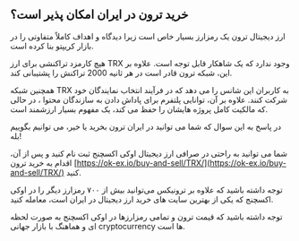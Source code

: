 

## خرید ترون در ایران امکان پذیر است؟

ارز دیجیتال ترون یک رمزارز بسیار خاص است زیرا دیدگاه و اهداف کاملاً متفاوتی را در بازار کریپتو بنا کرده است.

هیچ کارمزد تراکنشی برای ارز TRX وجود ندارد که یک شاهکار قابل توجه است. علاوه بر این، شبکه ترون قادر است در هر ثانیه 2000 تراکنش را پشتیبانی کند.

همچنین شبکه TRX به کاربران این شانس را می دهد که در فرآیند انتخاب نمایندگان خود شرکت کنند. علاوه بر آن، توانایی پلتفرم برای پاداش دادن به سازندگان محتوا ، در حالی که مالکیت کامل پروژه هایشان را حفظ می کند، یک مفهوم بسیار ارزشمند است.

در پاسخ به این سوال که شما می توانید در ایران ترون بخرید یا خیر، می توانیم بگوییم بله!

شما می توانید به راحتی در صرافی ارز دیجیتال اوکی اکسچنج ثبت نام کنید و پس از آن، اقدام به خرید ترون [https://ok-ex.io/buy-and-sell/TRX/](https://ok-ex.io/buy-and-sell/TRX/) کنید.

توجه داشته باشید که علاوه بر ترونیکس می‌توانید بیش از ۷۰۰ رمزارز دیگر را در اوکی اکسچنج که یکی از بهترین سایت های خرید ارز دیجیتال در ایران است، معامله کنید.

توجه داشته باشید که قیمت ترون و تمامی رمزارزها در اوکی اکسچنج به صورت لحظه ای و هماهنگ با بازار جهانی cryptocurrency ها است.
